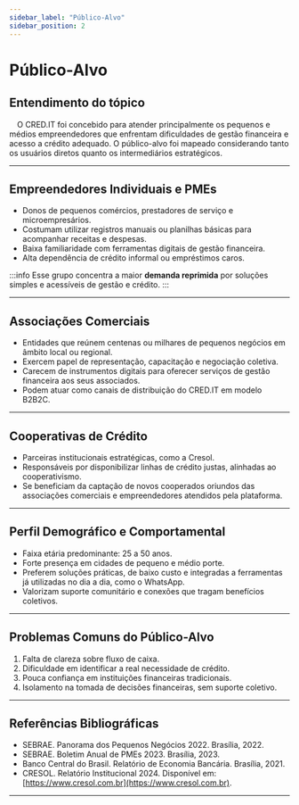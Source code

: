 ```yaml
---
sidebar_label: "Público-Alvo"
sidebar_position: 2
---
```


# Público-Alvo

## Entendimento do tópico

&emsp;O CRED.IT foi concebido para atender principalmente os pequenos e médios empreendedores que enfrentam dificuldades de gestão financeira e acesso a crédito adequado. O público-alvo foi mapeado considerando tanto os usuários diretos quanto os intermediários estratégicos.

---

## Empreendedores Individuais e PMEs

- Donos de pequenos comércios, prestadores de serviço e microempresários.  
- Costumam utilizar registros manuais ou planilhas básicas para acompanhar receitas e despesas.  
- Baixa familiaridade com ferramentas digitais de gestão financeira.  
- Alta dependência de crédito informal ou empréstimos caros.  

:::info
Esse grupo concentra a maior **demanda reprimida** por soluções simples e acessíveis de gestão e crédito.
:::

---

## Associações Comerciais

- Entidades que reúnem centenas ou milhares de pequenos negócios em âmbito local ou regional.  
- Exercem papel de representação, capacitação e negociação coletiva.  
- Carecem de instrumentos digitais para oferecer serviços de gestão financeira aos seus associados.  
- Podem atuar como canais de distribuição do CRED.IT em modelo B2B2C.  

---

## Cooperativas de Crédito

- Parceiras institucionais estratégicas, como a Cresol.  
- Responsáveis por disponibilizar linhas de crédito justas, alinhadas ao cooperativismo.  
- Se beneficiam da captação de novos cooperados oriundos das associações comerciais e empreendedores atendidos pela plataforma.  

---

## Perfil Demográfico e Comportamental

- Faixa etária predominante: 25 a 50 anos.  
- Forte presença em cidades de pequeno e médio porte.  
- Preferem soluções práticas, de baixo custo e integradas a ferramentas já utilizadas no dia a dia, como o WhatsApp.  
- Valorizam suporte comunitário e conexões que tragam benefícios coletivos.  

---

## Problemas Comuns do Público-Alvo

1. Falta de clareza sobre fluxo de caixa.  
2. Dificuldade em identificar a real necessidade de crédito.  
3. Pouca confiança em instituições financeiras tradicionais.  
4. Isolamento na tomada de decisões financeiras, sem suporte coletivo.  

---

## Referências Bibliográficas

- SEBRAE. Panorama dos Pequenos Negócios 2022. Brasília, 2022.  
- SEBRAE. Boletim Anual de PMEs 2023. Brasília, 2023.  
- Banco Central do Brasil. Relatório de Economia Bancária. Brasília, 2021.  
- CRESOL. Relatório Institucional 2024. Disponível em: [https://www.cresol.com.br](https://www.cresol.com.br).  

---
